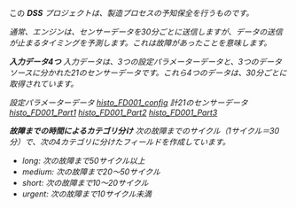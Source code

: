 この <i class="icon-dkubird" />**DSS**  プロジェクトは、製造プロセスの予知保全を行うものです。

通常、エンジンは、センサーデータを30分ごとに送信しますが、データの送信が止まるタイミングを予測します。これは故障があったことを意味します。


 **入力データ4つ** 
入力データは、3つの設定パラメーターデータと、3つのデータソースに分かれた21のセンサーデータです。これら4つのデータは、30分ごとに取得されています。

設定パラメーターデータ
[histo_FD001_config](dataset:SENSORSANDFAILURES.histo_FD001_config)
計21のセンサーデータ
[histo_FD001_Part1](dataset:SENSORSANDFAILURES.histo_FD001_Part1)
[histo_FD001_Part2](dataset:SENSORSANDFAILURES.histo_FD001_Part2)
[histo_FD001_Part3](dataset:SENSORSANDFAILURES.histo_FD001_Part3)
  

 **故障までの時間によるカテゴリ分け** 
次の故障までのサイクル（1サイクル＝30分）で、次の4カテゴリに分けたフィールドを作成しています。
- long: 次の故障まで50サイクル以上
- medium: 次の故障まで20～50サイクル
- short: 次の故障まで10～20サイクル
- urgent: 次の故障まで10サイクル未満

  